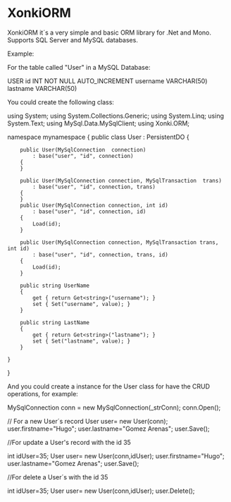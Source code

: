 XonkiORM
========
XonkiORM it´s a very simple and basic ORM library for .Net and Mono.
Supports SQL Server and MySQL databases.

Example:

For the table called "User" in a MySQL Database:

USER
   id INT NOT NULL AUTO_INCREMENT
   username VARCHAR(50)
   lastname VARCHAR(50)

You could create the following class:


using System;
using System.Collections.Generic;
using System.Linq;
using System.Text;
using MySql.Data.MySqlClient;
using Xonki.ORM;


namespace mynamespace
{
    public class User : PersistentDO
    {

        public User(MySqlConnection  connection)
            : base("user", "id", connection)
        {
        }

        public User(MySqlConnection connection, MySqlTransaction  trans)
            : base("user", "id", connection, trans)
        {
        }
        public User(MySqlConnection connection, int id)
            : base("user", "id", connection, id)
        {
            Load(id);
        }

        public User(MySqlConnection connection, MySqlTransaction trans, int id)
            : base("user", "id", connection, trans, id)
        {
            Load(id);
        }

        public string UserName
        {
            get { return Get<string>("username"); }
            set { Set("username", value); }
        }

        public string LastName
        {
            get { return Get<string>("lastname"); }
            set { Set("lastname", value); }
        }
       
    }
}

And you could create a instance for the User class for have the CRUD operations, for example:

MySqlConnection conn = new MySqlConnection(_strConn);
conn.Open();

// For a new User´s record
User user= new User(conn);
user.firstname="Hugo";
user.lastname="Gomez Arenas";
user.Save();

//For update a User's record with the id 35

int idUser=35;
User user= new User(conn,idUser);
user.firstname="Hugo";
user.lastname="Gomez Arenas";
user.Save();

//For delete a User´s  with the id 35

int idUser=35;
User user= new User(conn,idUser);
user.Delete();









